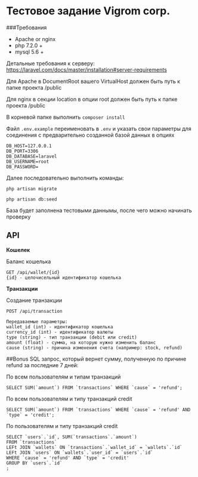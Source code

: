 # Тестовое задание Vigrom corp.

###Требования
* Apache or nginx
* php 7.2.0 +
* mysql 5.6 +

Детальные требования к серверу:
https://laravel.com/docs/master/installation#server-requirements

Для Apache в DocumentRoot вашего VirtualHost должен быть путь к папке проекта /public

Для nginx в секции location в опции root должен быть путь к папке проекта /public

В корневой папке выполнить `composer install`

Файл `.env.example` переименовать в `.env` 
и указать свои параметры для соединения с предварительно созданной базой данных в опциях
```
DB_HOST=127.0.0.1
DB_PORT=3306
DB_DATABASE=laravel
DB_USERNAME=root
DB_PASSWORD=
```

Далее последовательно выполнить команды:

`php artisan migrate`

`php artisan db:seed`

База будет заполнена тестовыми даннымы, после чего можно начинать проверку

## API

**Кошелек**

Баланс кошелька
``` http
GET /api/wallet/{id}
{id} - целочисельный идентификатор кошелька
```

**Транзакции**

Создание транзакции
``` http
POST /api/transaction

Передаваемые параметры:
wallet_id (int) - идентификатор кошелька
currency_id (int) - идентификатор валюты
type (string) - тип транзакции (debit или credit)
amount (float) - сумма, на которую нужно изменить баланс
cause (string) - причина изменения счета (например: stock, refund)
```

##Bonus
SQL запрос, который вернет сумму, полученную по причине refund за последние 7 дней:

По всем пользователям и типам транзакций
``` mysql
SELECT SUM(`amount`) FROM `transactions` WHERE `cause` = 'refund';
```

По всем пользователям и типу транзакций credit
``` mysql
SELECT SUM(`amount`) FROM `transactions` WHERE `cause` = 'refund' AND `type` = 'credit';
```

По пользователям и типу транзакций credit
``` mysql
SELECT `users`.`id`, SUM(`transactions`.`amount`) 
FROM `transactions` 
LEFt JOIN `wallets` ON `transactions`.`wallet_id` = `wallets`.`id`
LEFt JOIN `users` ON `wallets`.`user_id` = `users`.`id`
WHERE `cause` = 'refund' AND `type` = 'credit'
GROUP BY `users`.`id`
;
```
